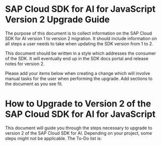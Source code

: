 # SAP Cloud SDK for AI for JavaScript Version 2 Upgrade Guide <!-- omit from toc -->

The purpose of this document is to collect information on the SAP Cloud SDK for AI version 1 to version 2 migration.
It should include information on all steps a user needs to take when updating the SDK version from 1 to 2.

This document should be written in a style which addresses the consumer of the SDK.
It will eventually end up in the SDK docs portal and release notes for version 2.

Please add your items below when creating a change which will involve manual tasks for the user when performing the upgrade.
Add sections to the document as you see fit.

<!-- Everything below this line should be written in the style of end user documentation. If you need to add hints for SDK developers, do that above. -->

# How to Upgrade to Version 2 of the SAP Cloud SDK for AI for JavaScript <!-- omit from toc -->

This document will guide you through the steps necessary to upgrade to version 2 of the SAP Cloud SDK for AI.
Depending on your project, some steps might not be applicable.
The To-Do list is:

